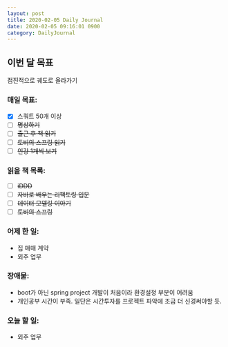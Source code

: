 ```yaml
---
layout: post
title: 2020-02-05 Daily Journal
date: 2020-02-05 09:16:01 0900
category: DailyJournal
---
```


## 이번 달 목표
점진적으로 궤도로 올라가기

### 매일 목표:
- [x] 스쿼트 50개 이상
- [ ] ~~명상하기~~
- [ ] ~~출근 후 책 읽기~~
- [ ] ~~토비의 스프링 읽기~~
- [ ] ~~인강 1개씩 보기~~

### 읽을 책 목록:
- [ ] ~~iDDD~~
- [ ] ~~자바로 배우는 리팩토링 입문~~
- [ ] ~~데이터 모델링 이야기~~
- [ ] ~~토비의 스프링~~

### 어제 한 일:
* 집 매매 계약
* 외주 업무

### 장애물:
* boot가 아닌 spring project 개발이 처음이라 환경설정 부분이 어려움
* 개인공부 시간이 부족. 일단은 시간투자를 프로젝트 파악에 조금 더 신경써야할 듯.

### 오늘 할 일:
* 외주 업무
